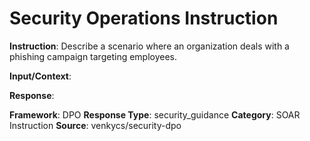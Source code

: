 # Security Operations Instruction

**Instruction**: Describe a scenario where an organization deals with a phishing campaign targeting employees.

**Input/Context**: 

**Response**: 

**Framework**: DPO
**Response Type**: security_guidance
**Category**: SOAR Instruction
**Source**: venkycs/security-dpo
